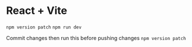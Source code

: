 # React + Vite
 
`npm version patch`
`npm run dev` 

Commit changes then run this before pushing changes
 `npm version patch`